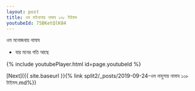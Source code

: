 ```yaml
---
layout: post
title: ওম বাইখানায় নামায ১০৮ টাইমস
youtubeId: 75BKetQlK84
---
```

 
 
 ওম মনোজবায় নামায  
 
 -  যার মনের গতি আছে 
 
  
 
  
 
 
 
 
 
 


{% include youtubePlayer.html id=page.youtubeId %}
 
[Next]({{ site.baseurl }}{% link  split2/_posts/2019-09-24-ওম নাহুসায় নামায ১০৮ টাইমস.md%})
 
